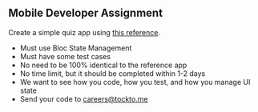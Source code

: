 ## Mobile Developer Assignment

Create a simple quiz app using [this reference](http://assignment.tockto.me.s3-website-ap-southeast-1.amazonaws.com).

- Must use Bloc State Management
- Must have some test cases
- No need to be 100% identical to the reference app
- No time limit, but it should be completed within 1-2 days
- We want to see how you code, how you test, and how you manage UI state
- Send your code to careers@tockto.me
